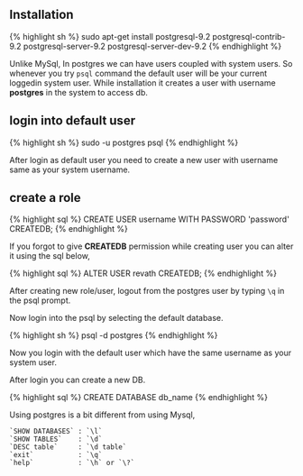 <!--


---
 "Setup postgresql on ubuntu"
date: 2013-10-11 08:00:00
updated: 2013-10-11 08:00:00
categories: postgresql ubuntu
---

-->
<!DOCTYPE html>
<html>

<head>
  <title>basic-git-workflow</title>
  <meta charset="utf-8">
  <meta name="viewport" content="width=device-width, initial-scale=1.0">


  <link rel="stylesheet" href="./css/bootstrap.css">
  <link rel="stylesheet" href="./css/bootstrap.grid.css">
  <link rel="stylesheet" href="./css/bootstrap.min.css">
  <link rel="stylesheet" href="./css/bootstrap-reboot.min.css">
  <link rel="stylesheet" href="./css/bootstrap.css.map">
  <link rel="stylesheet" href="./css/blog-home.css">
  <link rel="stylesheet" href="./css/prism.css">
  <script async defer src="./css/prism.js"></script>
</head>
<!--------------------------------------------------------------------------------------------------->
<!--------------------------------------------------------------------------------------------------->
<!--------------------------------------------------------------------------------------------------->
<!--------------------------------------------------------------------------------------------------->
<!--------------------------------------------------------------------------------------------------->



<body>

## Installation

{% highlight sh %}
sudo apt-get install postgresql-9.2 postgresql-contrib-9.2
postgresql-server-9.2 postgresql-server-dev-9.2
{% endhighlight %}

Unlike MySql, In postgres we can have users coupled with system users. So whenever you try `psql` command the default user will be your current loggedin system user. While installation it creates a user with username **postgres** in the system to access db.

## login into default user

{% highlight sh %}
sudo -u postgres psql
{% endhighlight %}

After login as default user you need to create a new user with username same as your system username.

## create a role

{% highlight sql %}
CREATE USER username WITH PASSWORD 'password' CREATEDB;
{% endhighlight %}

If you forgot to give **CREATEDB** permission while creating user you can alter it using the sql below,

{% highlight sql %}
ALTER USER revath CREATEDB;
{% endhighlight %}

After creating new role/user, logout from the postgres user by typing `\q` in the psql prompt.

Now login into the psql by selecting the default database.

{% highlight sh %}
psql -d postgres
{% endhighlight %}

Now you login with the default user which have the same username as your system user.

After login you can create a new DB.

{% highlight sql %}
CREATE DATABASE db_name
{% endhighlight %}

Using postgres is a bit different from using Mysql,

    `SHOW DATABASES` : `\l`
    `SHOW TABLES`    : `\d`
    `DESC table`     : `\d table`
    `exit`           : `\q`
    `help`           : `\h` or `\?`
